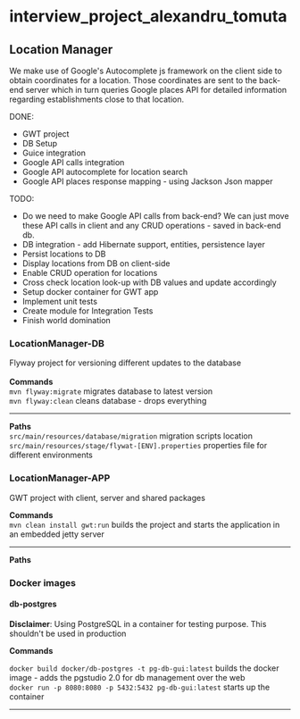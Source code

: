 # interview_project_alexandru_tomuta 

## Location Manager

We make use of Google's Autocomplete js framework on the client side to obtain coordinates
for a location. Those coordinates are sent to the back-end server which in turn queries Google places API
for detailed information regarding establishments close to that location.

DONE:
* GWT project
* DB Setup
* Guice integration
* Google API calls integration
* Google API autocomplete for location search
* Google API places response mapping - using Jackson Json mapper

TODO:
* Do we need to make Google API calls from back-end? We can just move these API calls in client and
any CRUD operations - saved in back-end db.
* DB integration - add Hibernate support, entities, persistence layer
* Persist locations to DB
* Display locations from DB on client-side
* Enable CRUD operation for locations
* Cross check location look-up with DB values and update accordingly
* Setup docker container for GWT app
* Implement unit tests
* Create module for Integration Tests
* Finish world domination

### LocationManager-DB

Flyway project for versioning different updates to the database \
\
**Commands** \
`mvn flyway:migrate` migrates database to latest version \
`mvn flyway:clean` cleans database - drops everything 
***
**Paths** \
`src/main/resources/database/migration` migration scripts location \
`src/main/resources/stage/flywat-[ENV].properties` properties file for different environments 
 
 ### LocationManager-APP
 
 GWT project with client, server and shared packages 
 
 **Commands** \
 `mvn clean install gwt:run` builds the project and starts the application in an embedded jetty server
 ***
 **Paths** 
 ### Docker images
 
 ####  db-postgres
 
**Disclaimer**: Using PostgreSQL in a container for testing purpose. 
This shouldn't be used in production
   
**Commands**

`docker build docker/db-postgres -t pg-db-gui:latest` builds the docker image - adds the pgstudio 2.0 for db management over the web \
`docker run -p 8080:8080 -p 5432:5432 pg-db-gui:latest` starts up the container
***